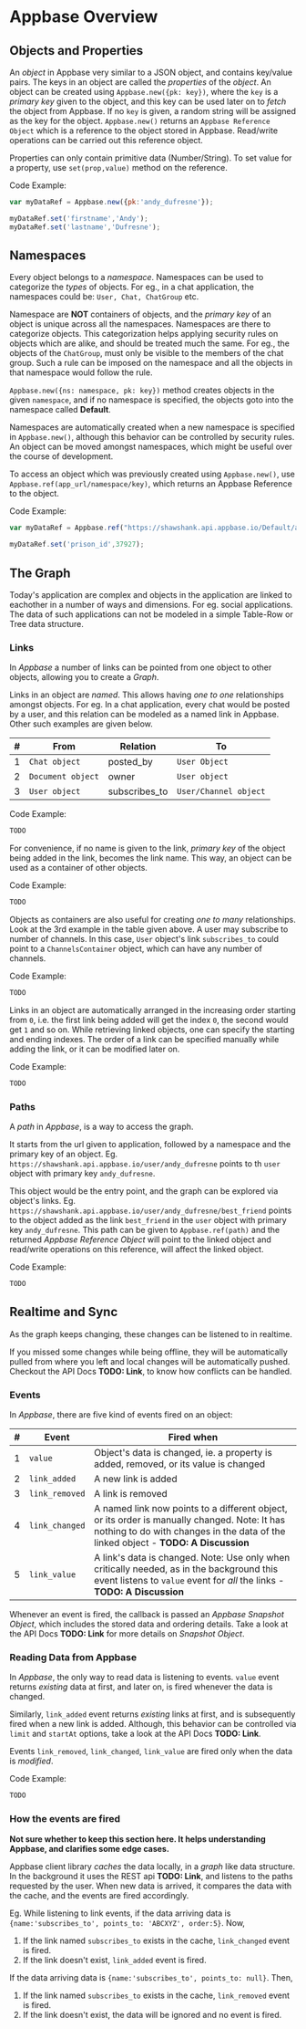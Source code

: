 # Appbase Overview

## Objects and Properties

An _object_ in Appbase very similar to a JSON object, and contains key/value pairs. The keys in an object are called the _properties_ of the _object_. An object can be created using `Appbase.new({pk: key})`, where the `key` is a _primary key_ given to the object, and this key can be used later on to _fetch_ the object from Appbase. If no `key` is given, a random string will be assigned as the key for the object. `Appbase.new()` returns an `Appbase Reference Object` which is a reference to the object stored in Appbase. Read/write operations can be carried out this reference object.

Properties can only contain primitive data (Number/String). To set value for a property, use `set(prop,value)` method on the reference.

Code Example:
```javascript
var myDataRef = Appbase.new({pk:'andy_dufresne'});

myDataRef.set('firstname','Andy');
myDataRef.set('lastname','Dufresne');

```

## Namespaces

Every object belongs to a _namespace_. Namespaces can be used to categorize the _types_ of objects. For eg., in a chat application, the namespaces could be: `User, Chat, ChatGroup` etc. 

Namespace are __NOT__ containers of objects, and the _primary key_ of an object is unique across all the namespaces. Namespaces are there to categorize objects. This categorization helps applying security rules on objects which are alike, and should be treated much the same. For eg., the objects of the `ChatGroup`, must only be visible to the members of the chat group. Such a rule can be imposed on the namespace and all the objects in that namespace would follow the rule. 

`Appbase.new({ns: namespace, pk: key})` method creates objects in the given `namespace`, and if no namespace is specified, the objects goto into the namespace called __Default__. 

Namespaces are automatically created when a new namespace is specified in `Appbase.new()`, although this behavior can be controlled by security rules. An object can be moved amongst namespaces, which might be useful over the course of development. 

To access an object which was previously created using `Appbase.new()`, use `Appbase.ref(app_url/namespace/key)`, which returns an Appbase Reference to the object.

Code Example:
```javascript
var myDataRef = Appbase.ref("https://shawshank.api.appbase.io/Default/andy_dufresne");

myDataRef.set('prison_id',37927);
```

## The Graph

Today's application are complex and objects in the application are linked to eachother in a number of ways and dimensions. For eg. social applications. The data of such applications can not be modeled in a simple Table-Row or Tree data structure.

### Links

In _Appbase_ a number of links can be pointed from one object to other objects, allowing you to create a _Graph_. 

Links in an object are _named_. This allows having _one to one_ relationships amongst objects. For eg. In a chat application, every chat would be posted by a user, and this relation  can be modeled as a named link in Appbase. Other such examples are given below.

\#|From|Relation|To
-|-|-|-
1|`Chat object`| posted_by |`User Object`
2|`Document object`|owner|`User object`
3|`User object`|subscribes_to|`User/Channel object`

Code Example:
```javascript
TODO
```

For convenience, if no name is given to the link, _primary key_ of the object being added in the link, becomes the link name. This way, an object can be used as a container of other objects.

Code Example:
```javascript
TODO
```

Objects as containers are also useful for creating _one to many_ relationships. Look at the 3rd example in the table given above. A user may subscribe to number of channels. In this case, `User` object's link `subscribes_to` could point to a `ChannelsContainer` object, which can have any number of channels.

Code Example:
```javascript
TODO
```

Links in an object are automatically arranged in the increasing order starting from `0`, i.e. the first link being added will get the index `0`, the second would get `1` and so on. While retrieving linked objects, one can specify the starting and ending indexes. The order of a link can be specified manually while adding the link, or it can be modified later on.

Code Example:
```javascript
TODO
```

### Paths

A _path_ in _Appbase_, is a way to access the graph. 

It starts from the url given to application, followed by a namespace and the primary key of an object. Eg. `https://shawshank.api.appbase.io/user/andy_dufresne` points to th `user` object with primary key `andy_dufresne`. 

This object would be the entry point, and the graph can be explored via object's links. Eg. `https://shawshank.api.appbase.io/user/andy_dufresne/best_friend` points to the object added as the link `best_friend` in the `user` object with primary key `andy_dufresne`. This path can be given to `Appbase.ref(path)` and the returned _Appbase Reference Object_ will point to the linked object and read/write operations on this reference, will affect the linked object. 

Code Example:
```javascript
TODO
```

## Realtime and Sync

As the graph keeps changing, these changes can be listened to in realtime. 

If you missed some changes while being offline, they will be automatically pulled from where you left and local changes will be automatically pushed. Checkout the API Docs __TODO: Link__, to know how conflicts can be handled.

### Events

In _Appbase_, there are five kind of events fired on an object: 

\#|Event|Fired when|
-|-|-|
1|`value`| Object's data is changed, ie. a property is added, removed, or its value is changed
2|`link_added`| A new link is added
3|`link_removed`| A link is removed 
4|`link_changed`| A named link now points to a different object, or its order is manually changed. Note: It has nothing to do with changes in the data of the linked object - __TODO: A Discussion__
5|`link_value`| A link's data is changed. Note: Use only when critically needed, as in the background this event listens to `value` event for _all_ the links - __TODO: A Discussion__

Whenever an event is fired, the callback is passed an _Appbase Snapshot Object_, which includes the stored data and ordering details. Take a look at the API Docs __TODO: Link__ for more details on _Snapshot Object_. 

### Reading Data from Appbase

In _Appbase_, the only way to read data is listening to events. `value` event returns  _existing_ data at first, and later on, is fired whenever the data is changed. 

Similarly,  `link_added` event returns _existing_ links at first, and is subsequently fired when a new link is added. Although, this behavior can be controlled via `limit` and `startAt` options, take a look at the API Docs __TODO: Link__. 

Events `link_removed`, `link_changed`, `link_value` are fired only when the data is _modified_.

Code Example:
```javascript
TODO
```

### How the events are fired

__Not sure whether to keep this section here. It helps understanding Appbase, and clarifies some edge cases.__

Appbase client library _caches_ the data locally, in a _graph_ like data structure. In the background it uses the REST api __TODO: Link__, and listens to the paths requested by the user. When new data is arrived, it compares the data with the cache, and the events are fired accordingly. 

Eg. While listening to link events, if the data arriving data is `{name:'subscribes_to', points_to: 'ABCXYZ', order:5}`. Now,

1. If the link named `subscribes_to` exists in the cache, `link_changed` event is fired.
2. If the link doesn't exist, `link_added` event is fired.

If the data arriving data is `{name:'subscribes_to', points_to: null}`. Then,

1. If the link named `subscribes_to` exists in the cache, `link_removed` event is fired.
2. If the link doesn't exist, the data will be ignored and no event is fired.
